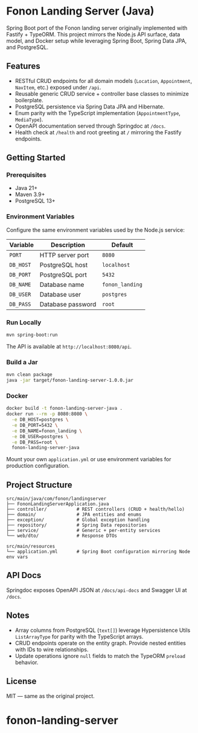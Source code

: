 # Fonon Landing Server (Java)

Spring Boot port of the Fonon landing server originally implemented with Fastify + TypeORM. This project mirrors the Node.js API surface, data model, and Docker setup while leveraging Spring Boot, Spring Data JPA, and PostgreSQL.

## Features
- RESTful CRUD endpoints for all domain models (`Location`, `Appointment`, `NavItem`, etc.) exposed under `/api`.
- Reusable generic CRUD service + controller base classes to minimize boilerplate.
- PostgreSQL persistence via Spring Data JPA and Hibernate.
- Enum parity with the TypeScript implementation (`AppointmentType`, `MediaType`).
- OpenAPI documentation served through Springdoc at `/docs`.
- Health check at `/health` and root greeting at `/` mirroring the Fastify endpoints.

## Getting Started

### Prerequisites
- Java 21+
- Maven 3.9+
- PostgreSQL 13+

### Environment Variables
Configure the same environment variables used by the Node.js service:

| Variable | Description | Default         |
| --- | --- |-----------------|
| `PORT` | HTTP server port | `8080`          |
| `DB_HOST` | PostgreSQL host | `localhost`     |
| `DB_PORT` | PostgreSQL port | `5432`          |
| `DB_NAME` | Database name | `fonon_landing` |
| `DB_USER` | Database user | `postgres`      |
| `DB_PASS` | Database password | `root`          |

### Run Locally
```bash
mvn spring-boot:run
```

The API is available at `http://localhost:8080/api`.

### Build a Jar
```bash
mvn clean package
java -jar target/fonon-landing-server-1.0.0.jar
```

### Docker
```bash
docker build -t fonon-landing-server-java .
docker run --rm -p 8080:8080 \
  -e DB_HOST=postgres \
  -e DB_PORT=5432 \
  -e DB_NAME=fonon_landing \
  -e DB_USER=postgres \
  -e DB_PASS=root \
  fonon-landing-server-java
```

Mount your own `application.yml` or use environment variables for production configuration.

## Project Structure
```
src/main/java/com/fonon/landingserver
├── FononLandingServerApplication.java
├── controller/           # REST controllers (CRUD + health/hello)
├── domain/               # JPA entities and enums
├── exception/            # Global exception handling
├── repository/           # Spring Data repositories
├── service/              # Generic + per-entity services
└── web/dto/              # Response DTOs
```

```
src/main/resources
└── application.yml       # Spring Boot configuration mirroring Node env vars
```

## API Docs
Springdoc exposes OpenAPI JSON at `/docs/api-docs` and Swagger UI at `/docs`.

## Notes
- Array columns from PostgreSQL (`text[]`) leverage Hypersistence Utils `ListArrayType` for parity with the TypeScript arrays.
- CRUD endpoints operate on the entity graph. Provide nested entities with IDs to wire relationships.
- Update operations ignore `null` fields to match the TypeORM `preload` behavior.

## License
MIT — same as the original project.
# fonon-landing-server
